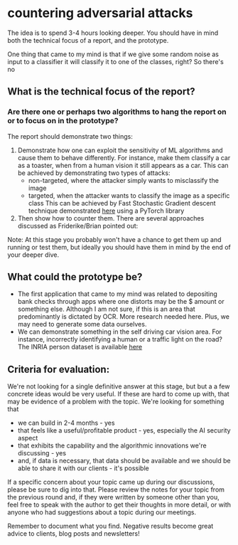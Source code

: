# countering adversarial attacks

The idea is to spend 3-4 hours looking deeper. You should have in mind both the technical focus of a report, and the prototype.

One thing that came to my mind is that if we give some random noise as input to a classifier it will classify it to one of the classes, right? So there's no 

## What is the technical focus of the report? 
### Are there one or perhaps two algorithms to hang the report on or to focus on in the prototype? 

The report should demonstrate two things:
1. Demonstrate how one can exploit the sensitivity of ML algorithms and cause them to behave differently. For instance, make them classify a car as a toaster, when from a human vision it still appears as a car. This can be achieved by demonstrating two types of attacks:
    - non-targeted, where the attacker simply wants to misclassify the image
    - targeted, when the attacker wants to classify the image as a specific class
This can be achieved by Fast Stochastic Gradient descent technique demonstrated [here](https://github.com/Lextal/adv-attacks-pytorch-101) using a PyTorch library
2. Then show how to counter them. There are several approaches discussed as Friderike/Brian pointed out:

Note: At this stage you probably won't have a chance to get them up and running or test them, but ideally you should have them in mind by the end of your deeper dive.


## What could the prototype be? 
- The first application that came to my mind was related to depositing bank checks through apps where one distorts may be the $ amount or something else. Although I am not sure, if this is an area that predominantly is dictated by OCR. More research needed here. Plus, we may need to generate some data ourselves.
- We can demonstrate something in the self driving car vision area. For instance, incorrectly identifying a human or a traffic light on the road? The INRIA person dataset is available [here](http://pascal.inrialpes.fr/data/human/)

## Criteria for evaluation: 
We're not looking for a single definitive answer at this stage, but but a a few concrete ideas would be very useful. If these are hard to come up with, that may be evidence of a problem with the topic. We're looking for something that
- we can build in 2-4 months - yes
- that feels like a useful/profitable product - yes, especially the AI security aspect 
- that exhibits the capability and the algorithmic innovations we're discussing - yes
- and, if data is necessary, that data should be available and we should be able to share it with our clients - it's possible

If a specific concern about your topic came up during our discussions, please be sure to dig into that. Please review the notes for your topic from the previous round and, if they were written by someone other than you, feel free to speak with the author to get their thoughts in more detail, or with anyone who had suggestions about a topic during our meetings.

Remember to document what you find. Negative results become great advice to clients, blog posts and newsletters!
